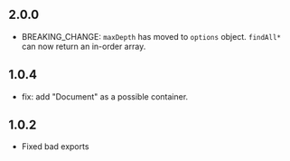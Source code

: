 ## 2.0.0

- BREAKING_CHANGE: `maxDepth` has moved to `options` object. `findAll*` can now return an in-order array.

## 1.0.4

- fix: add "Document" as a possible container.


## 1.0.2

- Fixed bad exports
